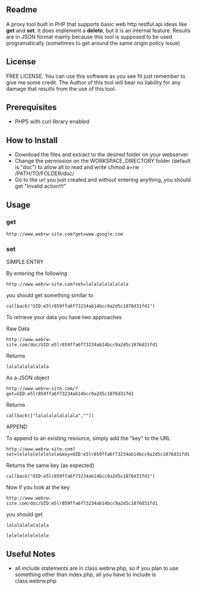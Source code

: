 Readme
---------------
A proxy tool built in PHP that supports basic web http restful api ideas like **get** and **set**. It does implement a **delete**, but it is an internal feature. Results are in JSON format mainly because this tool is supposed to be used programatically (sometimes to get around the same origin policy issue)

License
---------------
FREE LICENSE. You can use this software as you see fit just remember to give me some credit. The Author of this tool will bear no liability for any damage that results from the use of this tool.

Prerequisites
---------------
- PHP5 with curl library enabled

How to Install
---------------
- Download the files and extract to the desired folder on your webserver
- Change the permission on the WORKSPACE_DIRECTORY folder (default is "doc") to allow all to read and write
  chmod a+rw /PATH/TO/FOLDER/doc/
- Go to the url you just created and without entering anything, you should get "Invalid action!!!"

Usage
---------------
### get
`http://www.webrw-site.com?get=www.google.com`


### set

SIMPLE ENTRY

By entering the following

`http://www.webrw-site.com?set=lalalalalalalala`

you should get something similar to

`callback("UID:e5lr859ffa6f73234ab14bcc9a2d5c1876d31fd1")`

To retrieve your data you have two approaches

Raw Data

`http://www.webrw-site.com/doc/UID:e5lr859ffa6f73234ab14bcc9a2d5c1876d31fd1`

Returns 

`lalalalalalalala`

As a JSON object

`http://www.webrw-site.com/?get=UID:e5lr859ffa6f73234ab14bcc9a2d5c1876d31fd1`

Returns

`callback(["lalalalalalalala",""])`

APPEND

To append to an existing resource, simply add the "key" to the URL 

`http://www.webrw-site.com?set=lelelelelelelele&key=UID:e5lr859ffa6f73234ab14bcc9a2d5c1876d31fd1`

Returns the same key (as expected)

`callback("UID:e5lr859ffa6f73234ab14bcc9a2d5c1876d31fd1")`

Now if you look at the key

`http://www.webrw-site.com/doc/UID:e5lr859ffa6f73234ab14bcc9a2d5c1876d31fd1`

you should get 

`lalalalalalalala`

`lelelelelelelele`

Useful Notes
---------------
- all include statements are in class.webrw.php, so if you plan to use something other than index.php, all you have to include is class.webrw.php
